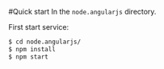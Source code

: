 #Quick start
In the `node.angularjs` directory.

First start service:

```sh
$ cd node.angularjs/
$ npm install
$ npm start
```
